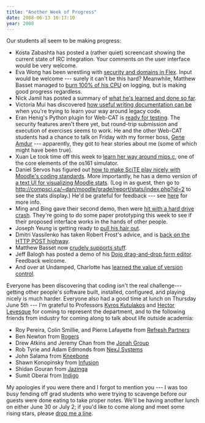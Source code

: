 ```yaml
---
title: "Another Week of Progress"
date: 2008-06-13 10:17:10
year: 2008
---
```

Our students all seem to be making progress:
<ul>
	<li>Kosta Zabashta has posted a (rather quiet) screencast showing the current state of IRC integration. Your comments on the user interface would be very welcome.</li>
	<li>Eva Wong has been wrestling with <a href="http://iwa-wong.livejournal.com/2382.html">security and domains in Flex</a>. Input would be welcome --- surely it can't be this hard? Meanwhile, Matthew Basset managed to <a href="http://mbasset.wordpress.com/2008/06/13/steady-as-she-goes/">burn 100% of his CPU</a> on logging, but is making good progress regardless.</li>
	<li>Nick Jamil has posted a summary of <a href="http://nickjamil.livejournal.com/9932.html">what he's learned and done so far</a>.</li>
	<li>Victoria Mui has discovered <a href="http://idea021.wordpress.com/2008/06/13/document-me/">how useful writing documentation can be</a> when you're trying to learn your way around legacy code.</li>
	<li>Eran Henig's Python plugin for Web-CAT is <a href="http://summerwebcat.wordpress.com/2008/06/13/blooming-time/">ready for testing</a>. The security features aren't there yet, but round-trip submission and execution of exercises seems to work. He and the other Web-CAT students had a chance to talk on Friday with my former boss, <a href="http://www.nevex.com/">Gene Amdur</a> --- apparently, they got to hear stories about me (some of which might have been true).</li>
	<li>Xuan Le took time off this week to <a href="http://os161viz.blogspot.com/2008/06/week-5-is-it.html">learn her way around mips.c</a>, one of the core elements of the os161 simulator.</li>
	<li>Daniel Servos has figured out <a href="http://hackerdan.com/programing/making-scite-play-nice-with-moodles-coding-guide-lines/">how to make SciTE play nicely with Moodle's coding standards</a>. More importantly, he has a demo version of <a href="http://compsci.ca/~dan/moodle/">a text UI for visualizing Moodle stats</a>.  (Log in as guest, then go to <a href="http://compsci.ca/~dan/moodle/grade/report/stats/index.php?id=2">http://compsci.ca/~dan/moodle/grade/report/stats/index.php?id=2</a> to see the stats display.)  He'd be grateful for feedback --- see <a href="http://hackerdan.com/programing/cvs-demo-and-a-bug/">here</a> for more info.</li>
	<li>Ming and Bing gave their second demo, then were <a href="http://pipe3f.wordpress.com/2008/06/15/blasted-back-to-the-stone-ages/">hit with a hard drive crash</a>. They're going to do some paper prototyping this week to see if their proposed interface works in the hands of other people.</li>
	<li>Joseph Yeung is getting ready to <a href="http://openafsmmc.wordpress.com/2008/06/16/crashes/">pull his hair out</a>.</li>
	<li>Dmitri Vassilenko has taken Robert Frost's advice, and is <a href="http://slashid.wordpress.com/2008/06/17/the-final-stretch/">back on the HTTP POST highway</a>.</li>
	<li>Matthew Basset now <a href="http://mbasset.wordpress.com/2008/06/16/it-lives/">crudely supports stuff</a>.</li>
	<li>Jeff Balogh has posted a demo of his <a href="http://dojotoolkit.org/2008/06/17/whats-going-dnd-form-editor-land">Dojo drag-and-drop form editor</a>. Feedback welcome.</li>
	<li>And over at Undamped, Charlotte has <a href="http://undamped.blogspot.com/2008/06/optimization.html">learned the value of version control</a>.</li>
</ul>
Everyone has been discovering that coding isn't the real challenge---getting other people's software built, installed, configured, and playing nicely is much harder. Everyone also had a good time at lunch on Thursday June 5th --- I'm grateful to Professors <a href="http://www.cs.toronto.edu/~kyros/">Kyros Kutulakos</a> and <a href="http://www.cs.toronto.edu/~hector/">Hector Levesque</a> for coming to represent the department, and to the following friends from industry for coming along to talk about life outside academia:
<ul>
	<li>Roy Pereira, Colin Smillie, and Pierre Lafayette from <a href="http://refreshpartners.com">Refresh Partners</a></li>
	<li>Ben Newton from <a href="http://www.rogers.com">Rogers</a></li>
	<li>Drew Atkins and Jeremy Chan from the <a href="http://www.jonahgroup.com">Jonah Group</a></li>
	<li>Rob Tyrie and Adam Edmonds from <a href="http://www.nexjsystems.com">NexJ Systems</a></li>
	<li>John Salama from <a href="http://www.kneebone.com">Kneebone</a></li>
	<li>Shawn Konopinsky from <a href="http://www.infusion.com">Infusion</a></li>
	<li>Shidan Gouran from <a href="http://www.jazinga.com">Jazinga</a></li>
	<li>Sumit Oberai from <a href="http://www.indigo.ca">Indigo</a></li>
</ul>
My apologies if you were there and I forgot to mention you --- I was too busy fending off grad students who were trying to scavenge before our guests were done eating to take proper notes. We'll be having another lunch on either June 30 or July 2; if you'd like to come along and meet some rising stars, please <a href="mailto:gvwilson@cs.toronto.edu">drop me a line</a>.
